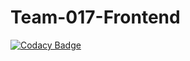 # Team-017-Frontend

[![Codacy Badge](https://api.codacy.com/project/badge/Grade/6e6d075295d94d82a7083efa3aefcb0c)](https://app.codacy.com/gh/BuildForSDGCohort2/Team-017-Frontend?utm_source=github.com&utm_medium=referral&utm_content=BuildForSDGCohort2/Team-017-Frontend&utm_campaign=Badge_Grade_Settings)
